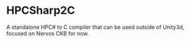 # HPCSharp2C
A standalone HPC# to C compiler that can be used outside of Unity3d, focused on Nervos CKB for now.
